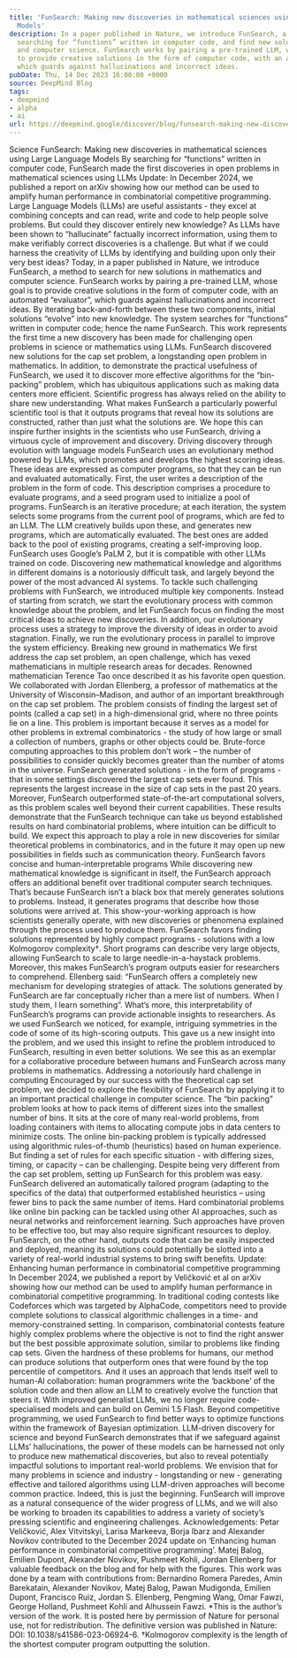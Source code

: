 ```yaml
---
title: 'FunSearch: Making new discoveries in mathematical sciences using Large Language
  Models'
description: In a paper published in Nature, we introduce FunSearch, a method for
  searching for “functions” written in computer code, and find new solutions in mathematics
  and computer science. FunSearch works by pairing a pre-trained LLM, whose goal is
  to provide creative solutions in the form of computer code, with an automated “evaluator”,
  which guards against hallucinations and incorrect ideas.
pubDate: Thu, 14 Dec 2023 16:00:00 +0000
source: DeepMind Blog
tags:
- deepmind
- alpha
- ai
url: https://deepmind.google/discover/blog/funsearch-making-new-discoveries-in-mathematical-sciences-using-large-language-models/
---
```


Science
FunSearch: Making new discoveries in mathematical sciences using Large Language Models
By searching for “functions” written in computer code, FunSearch made the first discoveries in open problems in mathematical sciences using LLMs
Update: In December 2024, we published a report on arXiv showing how our method can be used to amplify human performance in combinatorial competitive programming.
Large Language Models (LLMs) are useful assistants - they excel at combining concepts and can read, write and code to help people solve problems. But could they discover entirely new knowledge?
As LLMs have been shown to “hallucinate” factually incorrect information, using them to make verifiably correct discoveries is a challenge. But what if we could harness the creativity of LLMs by identifying and building upon only their very best ideas?
Today, in a paper published in Nature, we introduce FunSearch, a method to search for new solutions in mathematics and computer science. FunSearch works by pairing a pre-trained LLM, whose goal is to provide creative solutions in the form of computer code, with an automated “evaluator”, which guards against hallucinations and incorrect ideas. By iterating back-and-forth between these two components, initial solutions “evolve” into new knowledge. The system searches for “functions” written in computer code; hence the name FunSearch.
This work represents the first time a new discovery has been made for challenging open problems in science or mathematics using LLMs. FunSearch discovered new solutions for the cap set problem, a longstanding open problem in mathematics. In addition, to demonstrate the practical usefulness of FunSearch, we used it to discover more effective algorithms for the “bin-packing” problem, which has ubiquitous applications such as making data centers more efficient.
Scientific progress has always relied on the ability to share new understanding. What makes FunSearch a particularly powerful scientific tool is that it outputs programs that reveal how its solutions are constructed, rather than just what the solutions are. We hope this can inspire further insights in the scientists who use FunSearch, driving a virtuous cycle of improvement and discovery.
Driving discovery through evolution with language models
FunSearch uses an evolutionary method powered by LLMs, which promotes and develops the highest scoring ideas. These ideas are expressed as computer programs, so that they can be run and evaluated automatically. First, the user writes a description of the problem in the form of code. This description comprises a procedure to evaluate programs, and a seed program used to initialize a pool of programs.
FunSearch is an iterative procedure; at each iteration, the system selects some programs from the current pool of programs, which are fed to an LLM. The LLM creatively builds upon these, and generates new programs, which are automatically evaluated. The best ones are added back to the pool of existing programs, creating a self-improving loop. FunSearch uses Google’s PaLM 2, but it is compatible with other LLMs trained on code.
Discovering new mathematical knowledge and algorithms in different domains is a notoriously difficult task, and largely beyond the power of the most advanced AI systems. To tackle such challenging problems with FunSearch, we introduced multiple key components. Instead of starting from scratch, we start the evolutionary process with common knowledge about the problem, and let FunSearch focus on finding the most critical ideas to achieve new discoveries. In addition, our evolutionary process uses a strategy to improve the diversity of ideas in order to avoid stagnation. Finally, we run the evolutionary process in parallel to improve the system efficiency.
Breaking new ground in mathematics
We first address the cap set problem, an open challenge, which has vexed mathematicians in multiple research areas for decades. Renowned mathematician Terence Tao once described it as his favorite open question. We collaborated with Jordan Ellenberg, a professor of mathematics at the University of Wisconsin–Madison, and author of an important breakthrough on the cap set problem.
The problem consists of finding the largest set of points (called a cap set) in a high-dimensional grid, where no three points lie on a line. This problem is important because it serves as a model for other problems in extremal combinatorics - the study of how large or small a collection of numbers, graphs or other objects could be. Brute-force computing approaches to this problem don’t work – the number of possibilities to consider quickly becomes greater than the number of atoms in the universe.
FunSearch generated solutions - in the form of programs - that in some settings discovered the largest cap sets ever found. This represents the largest increase in the size of cap sets in the past 20 years. Moreover, FunSearch outperformed state-of-the-art computational solvers, as this problem scales well beyond their current capabilities.
These results demonstrate that the FunSearch technique can take us beyond established results on hard combinatorial problems, where intuition can be difficult to build. We expect this approach to play a role in new discoveries for similar theoretical problems in combinatorics, and in the future it may open up new possibilities in fields such as communication theory.
FunSearch favors concise and human-interpretable programs
While discovering new mathematical knowledge is significant in itself, the FunSearch approach offers an additional benefit over traditional computer search techniques. That’s because FunSearch isn’t a black box that merely generates solutions to problems. Instead, it generates programs that describe how those solutions were arrived at. This show-your-working approach is how scientists generally operate, with new discoveries or phenomena explained through the process used to produce them.
FunSearch favors finding solutions represented by highly compact programs - solutions with a low Kolmogorov complexity†. Short programs can describe very large objects, allowing FunSearch to scale to large needle-in-a-haystack problems. Moreover, this makes FunSearch’s program outputs easier for researchers to comprehend. Ellenberg said: “FunSearch offers a completely new mechanism for developing strategies of attack. The solutions generated by FunSearch are far conceptually richer than a mere list of numbers. When I study them, I learn something”.
What’s more, this interpretability of FunSearch’s programs can provide actionable insights to researchers. As we used FunSearch we noticed, for example, intriguing symmetries in the code of some of its high-scoring outputs. This gave us a new insight into the problem, and we used this insight to refine the problem introduced to FunSearch, resulting in even better solutions. We see this as an exemplar for a collaborative procedure between humans and FunSearch across many problems in mathematics.
Addressing a notoriously hard challenge in computing
Encouraged by our success with the theoretical cap set problem, we decided to explore the flexibility of FunSearch by applying it to an important practical challenge in computer science. The “bin packing” problem looks at how to pack items of different sizes into the smallest number of bins. It sits at the core of many real-world problems, from loading containers with items to allocating compute jobs in data centers to minimize costs.
The online bin-packing problem is typically addressed using algorithmic rules-of-thumb (heuristics) based on human experience. But finding a set of rules for each specific situation - with differing sizes, timing, or capacity – can be challenging. Despite being very different from the cap set problem, setting up FunSearch for this problem was easy. FunSearch delivered an automatically tailored program (adapting to the specifics of the data) that outperformed established heuristics – using fewer bins to pack the same number of items.
Hard combinatorial problems like online bin packing can be tackled using other AI approaches, such as neural networks and reinforcement learning. Such approaches have proven to be effective too, but may also require significant resources to deploy. FunSearch, on the other hand, outputs code that can be easily inspected and deployed, meaning its solutions could potentially be slotted into a variety of real-world industrial systems to bring swift benefits.
Update: Enhancing human performance in combinatorial competitive programming
In December 2024, we published a report by Veličković et al on arXiv showing how our method can be used to amplify human performance in combinatorial competitive programming.
In traditional coding contests like Codeforces which was targeted by AlphaCode, competitors need to provide complete solutions to classical algorithmic challenges in a time- and memory-constrained setting. In comparison, combinatorial contests feature highly complex problems where the objective is not to find the right answer but the best possible approximate solution, similar to problems like finding cap sets. Given the hardness of these problems for humans, our method can produce solutions that outperform ones that were found by the top percentile of competitors. And it uses an approach that lends itself well to human-AI collaboration: human programmers write the ‘backbone’ of the solution code and then allow an LLM to creatively evolve the function that steers it.
With improved generalist LLMs, we no longer require code-specialised models and can build on Gemini 1.5 Flash.
Beyond competitive programming, we used FunSearch to find better ways to optimize functions within the framework of Bayesian optimization.
LLM-driven discovery for science and beyond
FunSearch demonstrates that if we safeguard against LLMs’ hallucinations, the power of these models can be harnessed not only to produce new mathematical discoveries, but also to reveal potentially impactful solutions to important real-world problems.
We envision that for many problems in science and industry - longstanding or new - generating effective and tailored algorithms using LLM-driven approaches will become common practice.
Indeed, this is just the beginning. FunSearch will improve as a natural consequence of the wider progress of LLMs, and we will also be working to broaden its capabilities to address a variety of society’s pressing scientific and engineering challenges.
Acknowledgements: Petar Veličković, Alex Vitvitskyi, Larisa Markeeva, Borja Ibarz and Alexander Novikov contributed to the December 2024 update on ‘Enhancing human performance in combinatorial competitive programming’. Matej Balog, Emilien Dupont, Alexander Novikov, Pushmeet Kohli, Jordan Ellenberg for valuable feedback on the blog and for help with the figures. This work was done by a team with contributions from: Bernardino Romera Paredes, Amin Barekatain, Alexander Novikov, Matej Balog, Pawan Mudigonda, Emilien Dupont, Francisco Ruiz, Jordan S. Ellenberg, Pengming Wang, Omar Fawzi, George Holland, Pushmeet Kohli and Alhussein Fawzi.
*This is the author’s version of the work. It is posted here by permission of Nature for personal use, not for redistribution. The definitive version was published in Nature: DOI: 10.1038/s41586-023-06924-6.
†Kolmogorov complexity is the length of the shortest computer program outputting the solution.